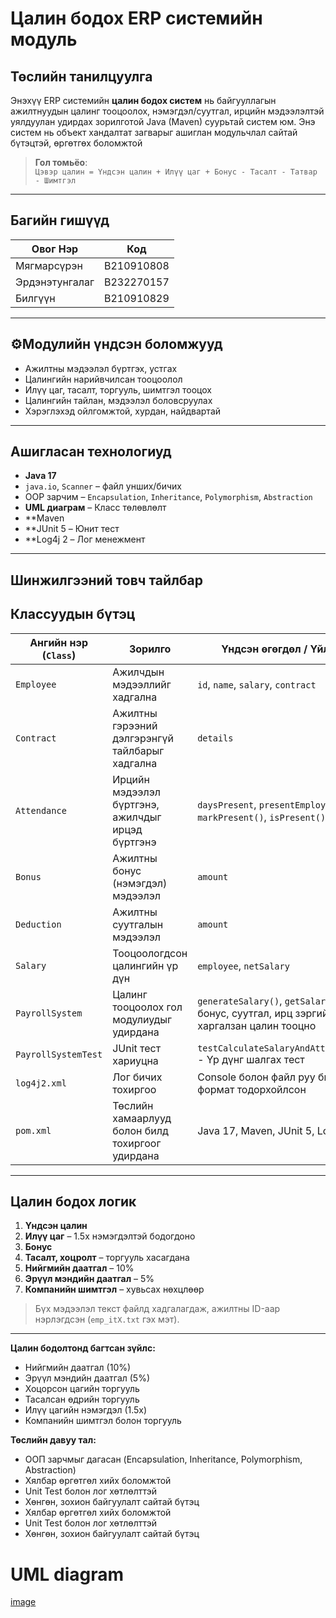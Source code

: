 # Цалин бодох ERP системийн модуль

## Төслийн танилцуулга

Энэхүү ERP системийн **цалин бодох систем** нь байгууллагын ажилтнуудын цалинг тооцоолох, нэмэгдэл/суутгал, ирцийн мэдээлэлтэй уялдуулан удирдах зорилготой Java (Maven) суурьтай систем юм. Энэ систем нь объект хандалтат загварыг ашиглан модульчлал сайтай бүтэцтэй, өргөтгөх боломжтой 
> **Гол томьёо**:  
> `Цэвэр цалин = Үндсэн цалин + Илүү цаг + Бонус - Тасалт - Татвар - Шимтгэл`

---

## Багийн гишүүд

| Овог Нэр         | Код           |
|------------------|---------------|
| Мягмарсүрэн       | B210910808    |
| Эрдэнэтунгалаг    | B232270157    |
| Билгүүн           | B210910829    |

---




## ⚙Модулийн үндсэн боломжууд

- Ажилтны мэдээлэл бүртгэх, устгах
- Цалингийн нарийвчилсан тооцоолол
- Илүү цаг, тасалт, торгууль, шимтгэл тооцох
- Цалингийн тайлан, мэдээлэл боловсруулах
- Хэрэглэхэд ойлгомжтой, хурдан, найдвартай

---

## Ашигласан технологиуд

- **Java 17**
- `java.io`, `Scanner` – файл унших/бичих
- OOP зарчим – `Encapsulation`, `Inheritance`, `Polymorphism`, `Abstraction`
- **UML диаграм** – Класс төлөвлөлт
- **Maven
- **JUnit 5 – Юнит тест
- **Log4j 2 – Лог менежмент



---
## Шинжилгээний товч тайлбар


## Классуудын бүтэц

| Ангийн нэр (`Class`) | Зорилго                                           | Үндсэн өгөгдөл / Үйлдэл                                                                 |
| -------------------- | ------------------------------------------------- | --------------------------------------------------------------------------------------- |
| `Employee`           | Ажилчдын мэдээллийг хадгална                      | `id`, `name`, `salary`, `contract`                                                      |
| `Contract`           | Ажилтны гэрээний дэлгэрэнгүй тайлбарыг хадгална   | `details`                                                                               |
| `Attendance`         | Ирцийн мэдээлэл бүртгэнэ, ажилчдыг ирцэд бүртгэнэ | `daysPresent`, `presentEmployees`, `markPresent()`, `isPresent()`                       |
| `Bonus`              | Ажилтны бонус (нэмэгдэл) мэдээлэл                 | `amount`                                                                                |
| `Deduction`          | Ажилтны суутгалын мэдээлэл                        | `amount`                                                                                |
| `Salary`             | Тооцоологдсон цалингийн үр дүн                    | `employee`, `netSalary`                                                                 |
| `PayrollSystem`      | Цалинг тооцоолох гол модулиудыг удирдана          | `generateSalary()`, `getSalaries()`, бонус, суутгал, ирц зэргийг харгалзан цалин тооцно |
| `PayrollSystemTest`  | JUnit тест хариуцна                               | `testCalculateSalaryAndAttendance()` - Үр дүнг шалгах тест                              |
| `log4j2.xml`         | Лог бичих тохиргоо                                | Console болон файл руу бичих лог формат тодорхойлсон                                    |
| `pom.xml`            | Төслийн хамаарлууд болон билд тохиргоог удирдана  | Java 17, Maven, JUnit 5, Log4j 2                                                        |


---

## Цалин бодох логик

1. **Үндсэн цалин**
2. **Илүү цаг** – 1.5x нэмэгдэлтэй бодогдоно
3. **Бонус**
4. **Тасалт, хоцролт** – торгууль хасагдана
5. **Нийгмийн даатгал** – 10%
6. **Эрүүл мэндийн даатгал** – 5%
7. **Компанийн шимтгэл** – хувьсах нөхцлөөр

> Бүх мэдээлэл текст файлд хадгалагдаж, ажилтны ID-аар нэрлэгдсэн (`emp_itX.txt` гэх мэт).

---

**Цалин бодолтонд багтсан зүйлс:**  
- Нийгмийн даатгал (10%)  
- Эрүүл мэндийн даатгал (5%)  
- Хоцорсон цагийн торгууль  
- Тасалсан өдрийн торгууль  
- Илүү цагийн нэмэгдэл (1.5x)  
- Компанийн шимтгэл болон торгууль

  
**Төслийн давуу тал:**
- ООП зарчмыг дагасан (Encapsulation, Inheritance, Polymorphism, Abstraction)
- Хялбар өргөтгөл хийх боломжтой
- Unit Test болон лог хөтлөлттэй
- Хөнгөн, зохион байгуулалт сайтай бүтэц
- Хялбар өргөтгөл хийх боломжтой
- Unit Test болон лог хөтлөлттэй
- Хөнгөн, зохион байгуулалт сайтай бүтэц



# UML diagram
[image](https://github.com/user-attachments/assets/ac3e7611-4a6e-4053-960d-8c1863787338)
